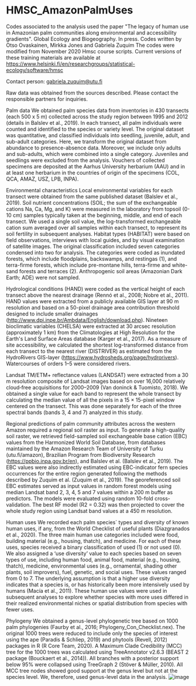 # HMSC_AmazonPalmUses
Codes associated to the analysis used the paper "The legacy of human use in Amazonian palm communities along environmental and accessibility gradients". Global Ecology and Biogeography. In press.
Codes written by Otso Ovaskainen, Mirkka Jones and Gabriela Zuquim
The codes were modified from November 2020 Hmsc course scripts. Current versions of these training materials are available at https://www.helsinki.fi/en/researchgroups/statistical-ecology/software/hmsc

Contact person: gabriela.zuquim@utu.fi 

Raw data was obtained from the sources described. Please contact the responsible partners for inquiries.

Palm data
We obtained palm species data from inventories in 430 transects (each 500 x 5 m) collected across the study region between 1995 and 2012 (details in Balslev et al., 2019). In each transect, all palm individuals were counted and identified to the species or variety level. The original dataset was quantitative, and classified individuals into seedling, juvenile, adult, and sub-adult categories. Here, we transform the original dataset from abundance to presence-absence data. Moreover, we include only adults and sub-adults, which were combined into a single category. Juveniles and seedlings were excluded from the analysis. Vouchers of collected specimens are deposited at the Aarhus University herbarium (AAU) and in at least one herbarium in the countries of origin of the specimens (COL, QCA, AMAZ, USZ, LPB, INPA). 

Environmental characteristics
Local environmental variables for each transect were obtained from the same published dataset (Balslev et al., 2019). Soil nutrient concentrations (SOIL; the sum of the exchangeable cations Na, Ca, Mg, and K) were measured in the laboratory from topsoil (0-10 cm) samples typically taken at the beginning, middle, and end of each transect. We used a single soil value, the log-transformed exchangeable cation sum averaged over all samples within each transect, to represent its soil fertility in subsequent analyses. Habitat types (HABITAT) were based on field observations, interviews with local guides, and by visual examination of satellite images. The original classification included seven categories condensed into two for analysis. The categories were coded as inundated forests, which include floodplains, backswamps, and restingas (1), and terra-firme forests, which include pre-montane hills, terra-firme and white-sand forests and terraces (2). Anthropogenic soil areas (Amazonian Dark Earth; ADE) were not sampled. 

Hydrological conditions (HAND) were coded as the vertical height of each transect above the nearest drainage (Rennó et al., 2008; Nobre et al., 2011). HAND values were extracted from a publicly available GIS layer at 90 m resolution and based on a 50-pixel drainage area contribution threshold designed to include smaller drainages (http://www.dpi.inpe.br/Ambdata/English/download.php). Nineteen bioclimatic variables (CHELSA) were extracted at 30 arcsec resolution (approximately 1 km) from the Climatologies at High Resolution for the Earth's Land Surface Areas database (Karger et al., 2017). As a measure of site accessibility, we calculated the shortest log-transformed distance from each transect to the nearest river (DISTRIVER) as estimated from the HydroRivers GIS-layer (https://www.hydrosheds.org/page/hydrorivers). Watercourses of orders 1–5 were considered rivers.

Landsat TM/ETM+ reflectance values (LANDSAT) were extracted from a 30 m resolution composite of Landsat images based on over 16,000 relatively cloud‐free acquisitions for 2000–2009 (Van doninck & Tuomisto, 2018). We obtained a single value for each band to represent the whole transect by calculating the median value of all the pixels in a 15 × 15-pixel window centered on the transect. This was done separately for each of the three spectral bands (bands 3, 4 and 7) analyzed in this study.

Regional predictions of palm community attributes across the western Amazon required a regional soil raster as input. To generate a high-quality soil raster, we retrieved field-sampled soil exchangeable base cation (EBC) values from the Harmonized World Soil Database, from databases maintained by the Amazon Research Team of University of Turku (utu.fi/amazon), Brazilian Program from Biodiversity Research (https://ppbio.inpa.gov.br/en), and Balslev et al. (Balslev et al., 2019). The EBC values were also indirectly estimated using EBC-indicator fern species occurrences for the entire region generated following the methods described by Zuquim et al. (Zuquim et al., 2019). The georeferenced soil EBC estimates served as input values in random forest models using median Landsat band 2, 3, 4, 5 and 7 values within a 200 m buffer as predictors. The models were evaluated using random 10-fold cross-validation. The best RF model (R2 = 0.32) was then projected to cover the whole study region using Landsat band values at a 450 m resolution.

Human uses
We recorded each palm species` types and diversity of known human uses, if any, from the World Checklist of useful plants (Diazgranados et al., 2020). The three main human use categories included were food, building material (e.g., housing, thatch), and medicine. For each of these uses, species received a binary classification of used (1) or not used (0). We also assigned a ‘use diversity’ value to each species based on seven types of use, including human food, animal food, material (e.g., housing, thatch), medicine, environmental uses (e.g., ornamental, shading other plants, soil improvers), fuel, genetic, and social uses. These values ranged from 0 to 7. The underlying assumption is that a higher use diversity indicates that a species is, or has historically been more intensively used by humans (Macía et al., 2011). These human use values were used in subsequent analyses to explore whether species with more uses differed in their realized environmental niches or spatial distribution from species with fewer uses.

Phylogeny
We obtained a genus-level phylogenetic tree based on 1000 palm phylogenies (Faurby et al., 2016; Phylogeny_Con_Checklist.nex). The original 1000 trees were reduced to include only the species of interest using the ape (Paradis & Schliep, 2019) and phytools (Revell, 2012) packages in R (R Core Team, 2020). A Maximum Clade Credibility (MCC) tree for the 1000 trees was calculated using TreeAnnotator v2.6.3 (BEAST 2 package (Bouckaert et al., 2014)). All branches with a posterior support below 95% were collapsed using TreeGraph 2 (Stöver & Müller, 2010). All MCC tree nodes showed good support at the genus level but not at the species level. We, therefore, used genus-level data in the analysis.
![image](https://user-images.githubusercontent.com/12062535/215764278-e9010982-790e-47a3-ae71-65fb9ea05c16.png)

